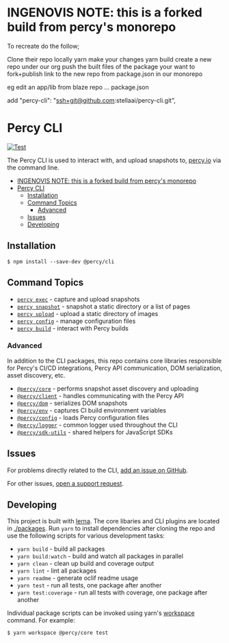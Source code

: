 # INGENOVIS NOTE: this is a forked build from percy's monorepo

To recreate do the follow;

Clone their repo locally
yarn
make your changes
yarn build
create a new repo under our org
push the built files of the package your want to fork+publish
link to the new repo from package.json in our monorepo

eg edit an app/lib from blaze repo ... package.json 

add "percy-cli": "ssh+git@github.com:stellaai/percy-cli.git",

# Percy CLI

[![Test](https://github.com/percy/cli/workflows/Test/badge.svg)](https://github.com/percy/cli/actions)

The Percy CLI is used to interact with, and upload snapshots to, [percy.io](https://percy.io) via
the command line.

- [INGENOVIS NOTE: this is a forked build from percy's monorepo](#ingenovis-note-this-is-a-forked-build-from-percys-monorepo)
- [Percy CLI](#percy-cli)
  - [Installation](#installation)
  - [Command Topics](#command-topics)
    - [Advanced](#advanced)
  - [Issues](#issues)
  - [Developing](#developing)

## Installation

```sh-session
$ npm install --save-dev @percy/cli
```

## Command Topics

- [`percy exec`](./packages/cli-exec#readme) - capture and upload snapshots
- [`percy snapshot`](./packages/cli-snapshot#readme) - snapshot a static directory or a list of pages
- [`percy upload`](./packages/cli-upload#readme) - upload a static directory of images
- [`percy config`](./packages/cli-config#readme) - manage configuration files
- [`percy build`](./packages/cli-build#readme) - interact with Percy builds

### Advanced

In addition to the CLI packages, this repo contains core libraries responsible for Percy's CI/CD
integrations, Percy API communication, DOM serialization, asset discovery, etc.

- [`@percy/core`](./packages/core#readme) - performs snapshot asset discovery and uploading
- [`@percy/client`](./packages/client#readme) - handles communicating with the Percy API
- [`@percy/dom`](./packages/dom#readme) - serializes DOM snapshots
- [`@percy/env`](./packages/env#readme) - captures CI build environment variables
- [`@percy/config`](./packages/config#readme) - loads Percy configuration files
- [`@percy/logger`](./packages/logger#readme) - common logger used throughout the CLI
- [`@percy/sdk-utils`](./packages/sdk-utils#readme) - shared helpers for JavaScript SDKs

## Issues

For problems directly related to the CLI, [add an issue on
GitHub](https://github.com/percy/cli/issues/new).

For other issues, [open a support
request](https://www.browserstack.com/contact?ref=percy#technical-support).

## Developing

This project is built with [lerna](https://lerna.js.org/). The core libaries and CLI plugins are
located in [./packages](./packages). Run `yarn` to install dependencies after cloning the repo and
use the following scripts for various development tasks:

- `yarn build` - build all packages
- `yarn build:watch` - build and watch all packages in parallel
- `yarn clean` - clean up build and coverage output
- `yarn lint` - lint all packages
- `yarn readme` - generate oclif readme usage
- `yarn test` - run all tests, one package after another
- `yarn test:coverage` - run all tests with coverage, one package after another

Individual package scripts can be invoked using yarn's
[workspace](https://classic.yarnpkg.com/en/docs/cli/workspace/) command. For example:

```sh-session
$ yarn workspace @percy/core test
```
